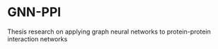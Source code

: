 # GNN-PPI
Thesis research on applying graph neural networks to protein-protein interaction networks
